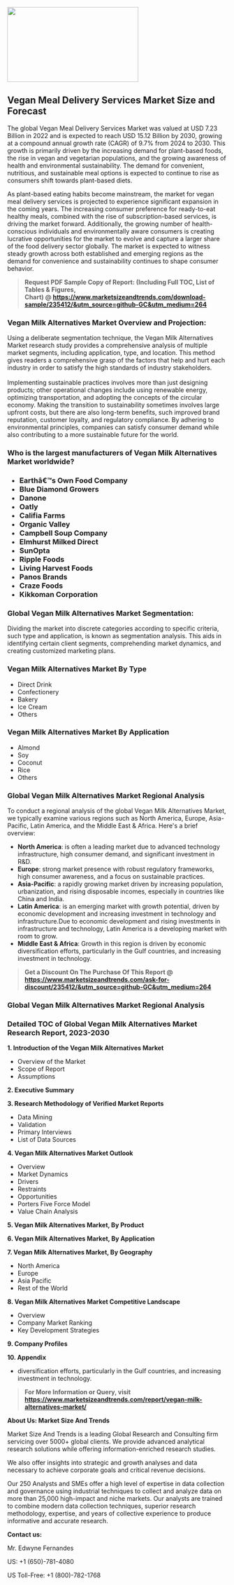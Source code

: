 <p><img class="alignnone size-medium wp-image-20088" src="https://ffe5etoiles.com/wp-content/uploads/2024/12/MST1-300x171.png" alt="" width="300" height="171" /></p><h2>Vegan Meal Delivery Services Market Size and Forecast</h2><p>The global Vegan Meal Delivery Services Market was valued at USD 7.23 Billion in 2022 and is expected to reach USD 15.12 Billion by 2030, growing at a compound annual growth rate (CAGR) of 9.7% from 2024 to 2030. This growth is primarily driven by the increasing demand for plant-based foods, the rise in vegan and vegetarian populations, and the growing awareness of health and environmental sustainability. The demand for convenient, nutritious, and sustainable meal options is expected to continue to rise as consumers shift towards plant-based diets.</p><p>As plant-based eating habits become mainstream, the market for vegan meal delivery services is projected to experience significant expansion in the coming years. The increasing consumer preference for ready-to-eat healthy meals, combined with the rise of subscription-based services, is driving the market forward. Additionally, the growing number of health-conscious individuals and environmentally aware consumers is creating lucrative opportunities for the market to evolve and capture a larger share of the food delivery sector globally. The market is expected to witness steady growth across both established and emerging regions as the demand for convenience and sustainability continues to shape consumer behavior.</p></p><blockquote id="" class=""><strong>Request PDF Sample Copy of Report: (Including Full TOC, List of Tables &amp; Figures, Chart)&nbsp;@&nbsp;<strong><a href="https://www.marketsizeandtrends.com/download-sample/235412/&utm_source=github-GC&utm_medium=264" target="_blank">https://www.marketsizeandtrends.com/download-sample/235412/&utm_source=github-GC&utm_medium=264</a></strong></strong></blockquote><h3 id="" class="">Vegan Milk Alternatives Market&nbsp;Overview and Projection:</h3><p id="" class="">Using a deliberate segmentation technique, the Vegan Milk Alternatives Market research study provides a comprehensive analysis of multiple market segments, including application, type, and location. This method gives readers a comprehensive grasp of the factors that help and hurt each industry in order to satisfy the high standards of industry stakeholders. <br /> <br />Implementing sustainable practices involves more than just designing products; other operational changes include using renewable energy, optimizing transportation, and adopting the concepts of the circular economy. Making the transition to sustainability sometimes involves large upfront costs, but there are also long-term benefits, such improved brand reputation, customer loyalty, and regulatory compliance. By adhering to environmental principles, companies can satisfy consumer demand while also contributing to a more sustainable future for the world.</p><h3 id="" class="">Who is the largest manufacturers of&nbsp;Vegan Milk Alternatives Market worldwide?</h3><h3 class=""><p><ul><li>Earthâ€™s Own Food Company </li><li> Blue Diamond Growers </li><li> Danone </li><li> Oatly </li><li> Califia Farms </li><li> Organic Valley </li><li> Campbell Soup Company </li><li> Elmhurst Milked Direct </li><li> SunOpta </li><li> Ripple Foods </li><li> Living Harvest Foods </li><li> Panos Brands </li><li> Craze Foods </li><li> Kikkoman Corporation</li></ul></p></h3><h3 id="" class="">Global&nbsp;Vegan Milk Alternatives Market Segmentation:</h3><p id="" class="">Dividing the market into discrete categories according to specific criteria, such type and application, is known as segmentation analysis. This aids in identifying certain client segments, comprehending market dynamics, and creating customized marketing plans.</p><h3 id="" class="">Vegan Milk Alternatives Market&nbsp;By Type</h3><p><p><ul><li>Direct Drink</li><li> Confectionery</li><li> Bakery</li><li> Ice Cream</li><li> Others</p></li></ul></p></p><h3 id="" class="">Vegan Milk Alternatives Market&nbsp;By Application</h3><p class=""><p><ul><li>Almond</li><li> Soy</li><li> Coconut</li><li> Rice</li><li> Others</li></ul></p></p><h3 id="" class="">Global Vegan Milk Alternatives Market Regional Analysis</h3><p id="" class="">To conduct a regional analysis of the global Vegan Milk Alternatives Market, we typically examine various regions such as North America, Europe, Asia-Pacific, Latin America, and the Middle East &amp; Africa. Here's a brief overview:</p><ul><li><strong>North America</strong>: is often a leading market due to advanced technology infrastructure, high consumer demand, and significant investment in R&amp;D.</li><li><strong>Europe</strong>: strong market presence with robust regulatory frameworks, high consumer awareness, and a focus on sustainable practices.</li><li><strong>Asia-Pacific</strong>: a rapidly growing market driven by increasing population, urbanization, and rising disposable incomes, especially in countries like China and India.</li><li><strong>Latin America</strong>: is an emerging market with growth potential, driven by economic development and increasing investment in technology and infrastructure.Due to economic development and rising investments in infrastructure and technology, Latin America is a developing market with room to grow.</li><li><strong>Middle East &amp; Africa</strong>: Growth in this region is driven by economic diversification efforts, particularly in the Gulf countries, and increasing investment in technology.</li></ul><blockquote id="" class=""><strong>Get a Discount On The Purchase Of This Report @ <strong><a href="https://www.marketsizeandtrends.com/ask-for-discount/235412/&utm_source=github-GC&utm_medium=264" target="_blank">https://www.marketsizeandtrends.com/ask-for-discount/235412/&utm_source=github-GC&utm_medium=264</a></strong></strong></blockquote><h3 id="" class="">Global Vegan Milk Alternatives Market Regional Analysis</h3><h3 id="" class="">Detailed TOC of Global Vegan Milk Alternatives Market Research Report, 2023-2030</h3><p id="" class=""><strong>1. Introduction of the Vegan Milk Alternatives Market</strong></p><ul><li>Overview of the Market</li><li>Scope of Report</li><li>Assumptions</li></ul><p id="" class=""><strong>2. Executive Summary</strong></p><p id="" class=""><strong>3. Research Methodology of Verified Market Reports</strong></p><ul><li>Data Mining</li><li>Validation</li><li>Primary Interviews</li><li>List of Data Sources</li></ul><p id="" class=""><strong>4. Vegan Milk Alternatives Market Outlook</strong></p><ul><li>Overview</li><li>Market Dynamics</li><li>Drivers</li><li>Restraints</li><li>Opportunities</li><li>Porters Five Force Model</li><li>Value Chain Analysis</li></ul><p id="" class=""><strong>5. Vegan Milk Alternatives Market, By Product</strong></p><p id="" class=""><strong>6. Vegan Milk Alternatives Market, By Application</strong></p><p id="" class=""><strong>7. Vegan Milk Alternatives Market, By Geography</strong></p><ul><li>North America</li><li>Europe</li><li>Asia Pacific</li><li>Rest of the World</li></ul><p id="" class=""><strong>8. Vegan Milk Alternatives Market Competitive Landscape</strong></p><ul><li>Overview</li><li>Company Market Ranking</li><li>Key Development Strategies</li></ul><p id="" class=""><strong>9. Company Profiles</strong></p><p id="" class=""><strong>10. Appendix</strong></p><ul><li>diversification efforts, particularly in the Gulf countries, and increasing investment in technology.</li></ul><blockquote id="" class=""><strong>For More Information or Query, visit <strong><strong><a href="https://www.marketsizeandtrends.com/report/vegan-milk-alternatives-market/" target="_blank">https://www.marketsizeandtrends.com/report/vegan-milk-alternatives-market/</a></strong></strong></strong></blockquote><p id="" class=""><strong>About Us: Market Size And Trends</strong></p><p id="" class="">Market Size And Trends is a leading Global Research and Consulting firm servicing over 5000+ global clients. We provide advanced analytical research solutions while offering information-enriched research studies.</p><p id="" class="">We also offer insights into strategic and growth analyses and data necessary to achieve corporate goals and critical revenue decisions.</p><p id="" class="">Our 250 Analysts and SMEs offer a high level of expertise in data collection and governance using industrial techniques to collect and analyze data on more than 25,000 high-impact and niche markets. Our analysts are trained to combine modern data collection techniques, superior research methodology, expertise, and years of collective experience to produce informative and accurate research.</p><p id="" class=""><strong>Contact us:</strong></p><p id="" class="">Mr. Edwyne Fernandes</p><p id="" class="">US: +1 (650)-781-4080</p><p id="" class="">US Toll-Free: +1 (800)-782-1768</p>
